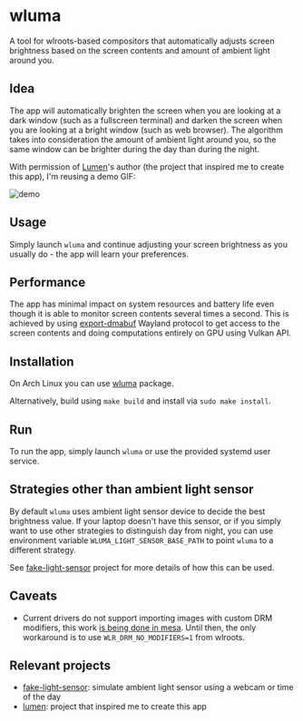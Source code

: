 # wluma

A tool for wlroots-based compositors that automatically adjusts screen brightness based on the screen contents and amount of ambient light around you.

## Idea

The app will automatically brighten the screen when you are looking at a dark window (such as a fullscreen terminal) and darken the screen when you are looking at a bright window (such as web browser). The algorithm takes into consideration the amount of ambient light around you, so the same window can be brighter during the day than during the night.

With permission of [Lumen](https://github.com/anishathalye/lumen)'s author (the project that inspired me to create this app), I'm reusing a demo GIF:

![demo](https://user-images.githubusercontent.com/1177900/82347130-8bd22b80-99f7-11ea-8545-0d311240a30d.gif)

## Usage

Simply launch `wluma` and continue adjusting your screen brightness as you usually do - the app will learn your preferences.

## Performance

The app has minimal impact on system resources and battery life even though it is able to monitor screen contents several times a second. This is achieved by using [export-dmabuf](https://github.com/swaywm/wlr-protocols/blob/master/unstable/wlr-export-dmabuf-unstable-v1.xml) Wayland protocol to get access to the screen contents and doing computations entirely on GPU using Vulkan API.

## Installation

On Arch Linux you can use [wluma](https://aur.archlinux.org/packages/wluma/) package.

Alternatively, build using `make build` and install via `sudo make install`.

## Run

To run the app, simply launch `wluma` or use the provided systemd user service.

## Strategies other than ambient light sensor

By default `wluma` uses ambient light sensor device to decide the best brightness value. If your laptop doesn't have this sensor, or if you simply want to use other strategies to distinguish day from night, you can use environment variable `WLUMA_LIGHT_SENSOR_BASE_PATH` to point `wluma` to a different strategy.

See [fake-light-sensor](https://github.com/cyrinux/fake-light-sensor) project for more details of how this can be used.

## Caveats

- Current drivers do not support importing images with custom DRM modifiers, this work [is being done in mesa](https://gitlab.freedesktop.org/mesa/mesa/-/merge_requests/1466). Until then, the only workaround is to use `WLR_DRM_NO_MODIFIERS=1` from wlroots.

## Relevant projects

- [fake-light-sensor](https://github.com/cyrinux/fake-light-sensor): simulate ambient light sensor using a webcam or time of the day
- [lumen](https://github.com/anishathalye/lumen): project that inspired me to create this app
